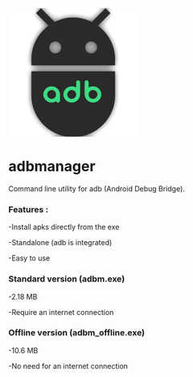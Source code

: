 ![adbm logo](https://github.com/baikil/adbmanager/blob/main/adbm.png?raw=true)
# adbmanager

Command line utility for adb (Android Debug Bridge).

### Features :

-Install apks directly from the exe

-Standalone (adb is integrated)

-Easy to use

### Standard version (adbm.exe)

-2.18 MB

-Require an internet connection

### Offline version (adbm_offline.exe)

-10.6 MB

-No need for an internet connection
